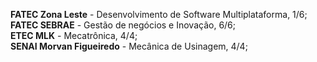 <strong>FATEC Zona Leste</strong> - Desenvolvimento de Software Multiplataforma, 1/6; <br>
<strong>FATEC SEBRAE</strong> - Gestão de negócios e Inovação, 6/6;<br>
<strong>ETEC MLK</strong> - Mecatrônica, 4/4;<br>
<strong>SENAI Morvan Figueiredo</strong> - Mecânica de Usinagem, 4/4;

<!---
Doglaska/Doglaska is a ✨ special ✨ repository because its `README.md` (this file) appears on your GitHub profile.
You can click the Preview link to take a look at your changes.
--->
